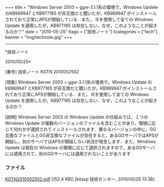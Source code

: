 ﻿+++
title = "Windows Server 2003 + ggw-3.1.1系の環境で，Windows Update のKB969947 とKB977165 が非互換だと聞いたが，KB969947 がインストールされており正常にAPSが開始している．また， IEを使用して全ての Windows Update を適用したが，KB977165 は存在しない．なぜ，このようなことが起きるのか？"
date = "2010-05-25"
ttags = ["技術ノート"]
tcategories = ["tech"]
banner = "img/technote.jpg"
+++

-----------------------------------------------------------------------------------------------------------------------------

*技術ノート

2010/05/25*


[番号]
技術ノート KGTN 2010052502

[現象]
Windows Server 2003 + ggw-3.1.1系の環境で，Windows Update のKB969947
とKB977165 が非互換だと聞いたが，KB969947
がインストールされており正常にAPSが開始している．また，
IEを使用して全ての Windows Update を適用したが，KB977165
は存在しない．なぜ，このようなことが起きるのか？

[説明]
Windows Server 2003 の Windows Update の仕組みでは，１つの Windows
Update
が複数のバージョンのファイルを含むことがあり，環境に応じて何れかが選択されてインストールされます．異なるバージョンの中に，GG互換なファイルとGG非互換なファイルが存在すると，あるGGサーバではAPSが開始し，別のサーバではAPSが開始しない状況が発生します．また，Windows
Update は現在の Windows
の環境に応じて選択されますので，あるGGサーバには適用されて，別のGGサーバには適用されないことがあります


### ファイル

 
 


[KGTN2010052502.pdf](http://techreport.kitasp.net/attachments/download/178/KGTN2010052502.pdf)
 [(52.4 KB)] [kitasp 技術センター, 2010/05/25
13:38]


 


 

